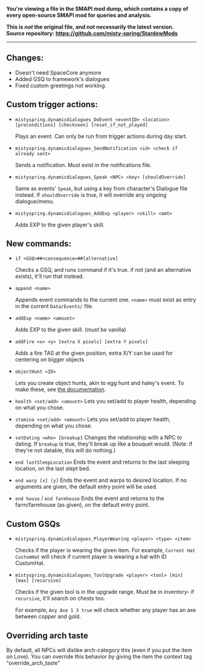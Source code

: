 **You're viewing a file in the SMAPI mod dump, which contains a copy of every open-source SMAPI mod
for queries and analysis.**

**This is _not_ the original file, and not necessarily the latest version.**  
**Source repository: https://github.com/misty-spring/StardewMods**

----

## Changes:
- Doesn't need SpaceCore anymore
- Added GSQ to framework's dialogues
- Fixed custom greetings not working.

## Custom trigger actions:
- `mistyspring.dynamicdialogues_DoEvent <eventID> <location> [preconditions] [checkseen] [reset_if_not_played]`
  
  Plays an event. Can only be run from trigger actions during day start.


- `mistyspring.dynamicdialogues_SendNotification <id> <check if already sent>`

  Sends a notification. Must exist in the notifications file.


- `mistyspring.dynamicdialogues_Speak <NPC> <key> [shouldOverride]`

  Same as events' `Speak`, but using a key from character's Dialogue file instead. If `shouldOverride` is true, it will override any ongoing dialogue/menu.


- `mistyspring.dynamicdialogues_AddExp <player> <skill> <amt>`

  Adds EXP to the given player's skill.

  
## New commands:

- `if <GSQ>##<consequence>##[alternative]`
  
   Checks a GSQ, and runs command if it's true. if not (and an alternative exists), it'll run that instead.


- `append <name>`

  Appends event commands to the current one. `<name>` must exist as entry in the current `Data/Events/` file.


- `addExp <name> <amount>`

  Adds EXP to the given skill. (must be vanilla)


- `addFire <x> <y> [extra X pixels] [extra Y pixels]`

  Adds a fire TAS at the given position, extra X/Y can be used for centering on bigger objects


- `objectHunt <ID>`

  Lets you create object hunts, akin to egg hunt and haley's event. To make these, see [the documentation](https://github.com/misty-spring/StardewMods/blob/main/DynamicDialogues/docs/creating-objecthunts.md).


- `health <set/add> <amount>`
  Lets you set/add to player health, depending on what you chose.


- `stamina <set/add> <amount>`
  Lets you set/add to player health, depending on what you chose.


- `setDating <who> [breakup]`
  Changes the relationship with a NPC to dating. If `breakup` is true, they'll break up like a bouquet would.
  (Note: if they're not datable, this will do nothing.)


- `end lastSleepLocation`
  Ends the event and returns to the last sleeping location, on the last slept bed.


- `end warp [x] [y]`
  Ends the event and warps to desired location. If no arguments are given, the default entry point will be used.


- `end house` / `end farmhouse`
  Ends the event and returns to the farm/farmhouse (as given), on the default entry point.
  
## Custom GSQs

- `mistyspring.dynamicdialogues_PlayerWearing <player> <type> <item>`

  Checks if the player is wearing the given item. For example, `Current Hat CustomHat` will check if current player is wearing a hat with ID CustomHat.


- `mistyspring.dynamicdialogues_ToolUpgrade <player> <tool> [min] [max] [recursive]`

  Checks if the given tool is in the upgrade range. Must be in inventory- if `recursive`, it'll search on chests too.

  For example, `Any Axe 1 3 true` will check whether any player has an axe between copper and gold.

## Overriding arch taste
By default, all NPCs will dislike arch-category this (even if you put the item on Love). You can override this behavior by giving the item the context tag "override_arch_taste"